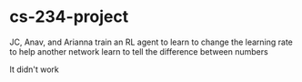 # cs-234-project

JC, Anav, and Arianna train an RL agent to learn to change the learning rate to help another network learn to tell the difference between numbers

It didn't work
